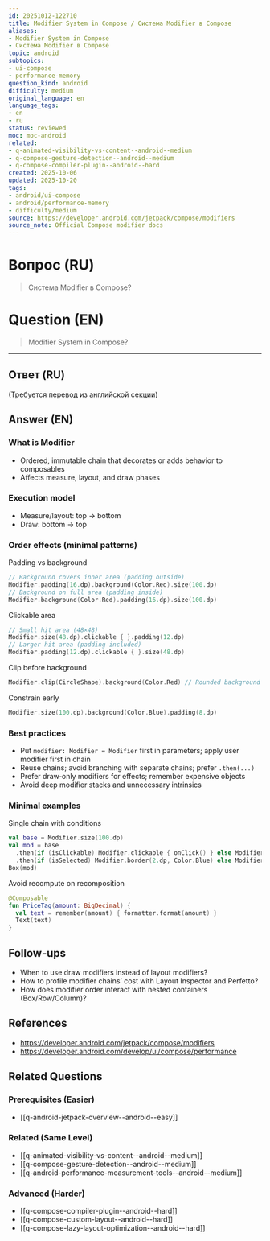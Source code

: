 ```yaml
---
id: 20251012-122710
title: Modifier System in Compose / Система Modifier в Compose
aliases:
- Modifier System in Compose
- Система Modifier в Compose
topic: android
subtopics:
- ui-compose
- performance-memory
question_kind: android
difficulty: medium
original_language: en
language_tags:
- en
- ru
status: reviewed
moc: moc-android
related:
- q-animated-visibility-vs-content--android--medium
- q-compose-gesture-detection--android--medium
- q-compose-compiler-plugin--android--hard
created: 2025-10-06
updated: 2025-10-20
tags:
- android/ui-compose
- android/performance-memory
- difficulty/medium
source: https://developer.android.com/jetpack/compose/modifiers
source_note: Official Compose modifier docs
---
```


# Вопрос (RU)
> Система Modifier в Compose?

# Question (EN)
> Modifier System in Compose?

---

## Ответ (RU)

(Требуется перевод из английской секции)

## Answer (EN)

### What is Modifier
- Ordered, immutable chain that decorates or adds behavior to composables
- Affects measure, layout, and draw phases

### Execution model
- Measure/layout: top → bottom
- Draw: bottom → top

### Order effects (minimal patterns)
Padding vs background
```kotlin
// Background covers inner area (padding outside)
Modifier.padding(16.dp).background(Color.Red).size(100.dp)
// Background on full area (padding inside)
Modifier.background(Color.Red).padding(16.dp).size(100.dp)
```
Clickable area
```kotlin
// Small hit area (48×48)
Modifier.size(48.dp).clickable { }.padding(12.dp)
// Larger hit area (padding included)
Modifier.padding(12.dp).clickable { }.size(48.dp)
```
Clip before background
```kotlin
Modifier.clip(CircleShape).background(Color.Red) // Rounded background
```
Constrain early
```kotlin
Modifier.size(100.dp).background(Color.Blue).padding(8.dp)
```

### Best practices
- Put `modifier: Modifier = Modifier` first in parameters; apply user modifier first in chain
- Reuse chains; avoid branching with separate chains; prefer `.then(...)`
- Prefer draw‑only modifiers for effects; remember expensive objects
- Avoid deep modifier stacks and unnecessary intrinsics

### Minimal examples
Single chain with conditions
```kotlin
val base = Modifier.size(100.dp)
val mod = base
  .then(if (isClickable) Modifier.clickable { onClick() } else Modifier)
  .then(if (isSelected) Modifier.border(2.dp, Color.Blue) else Modifier)
Box(mod)
```
Avoid recompute on recomposition
```kotlin
@Composable
fun PriceTag(amount: BigDecimal) {
  val text = remember(amount) { formatter.format(amount) }
  Text(text)
}
```

## Follow-ups
- When to use draw modifiers instead of layout modifiers?
- How to profile modifier chains’ cost with Layout Inspector and Perfetto?
- How does modifier order interact with nested containers (Box/Row/Column)?

## References
- https://developer.android.com/jetpack/compose/modifiers
- https://developer.android.com/develop/ui/compose/performance

## Related Questions

### Prerequisites (Easier)
- [[q-android-jetpack-overview--android--easy]]

### Related (Same Level)
- [[q-animated-visibility-vs-content--android--medium]]
- [[q-compose-gesture-detection--android--medium]]
- [[q-android-performance-measurement-tools--android--medium]]

### Advanced (Harder)
- [[q-compose-compiler-plugin--android--hard]]
- [[q-compose-custom-layout--android--hard]]
- [[q-compose-lazy-layout-optimization--android--hard]]
